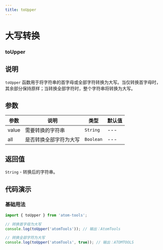 ```yaml
---
title: toUpper
---
```


# 大写转换

### toUpper

## 说明
`toUpper` 函数用于将字符串的首字母或全部字符转换为大写。当仅转换首字母时，其余部分保持原样；当转换全部字符时，整个字符串将转换为大写。

## 参数

| 参数  | 说明                   | 类型      | 默认值 |
| ----- | ---------------------- | --------- | ------ |
| value | 需要转换的字符串       | `String`  | ---    |
| all   | 是否转换全部字符为大写 | `Boolean` | ---    |

## 返回值

`String` - 转换后的字符串。

## 代码演示

### 基础用法

```ts
import { toUpper } from 'atom-tools'; 

// 转换首字母为大写
console.log(toUpper('atomTools')); // 输出：AtomTools

// 转换全部字符为大写
console.log(toUpper('atomTools', true)); // 输出：ATOMTOOLS
```